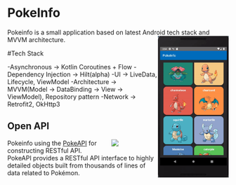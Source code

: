 # PokeInfo

Pokeinfo is a small application based on latest Android tech stack and MVVM architecture.
<img src="/previews/gif_two.gif" align="right" width="32%"/>

#Tech Stack

-Asynchronous -> Kotlin Coroutines + Flow
-Dependency Injection -> Hilt(alpha)
-UI -> LiveData, Lifecycle, ViewModel
-Architecture -> MVVM(Model -> DataBinding -> View -> ViewModel), Repository pattern
-Network -> Retrofit2, OkHttp3

## Open API

<img src="https://user-images.githubusercontent.com/24237865/83422649-d1b1d980-a464-11ea-8c91-a24fdf89cd6b.png" align="right" width="21%"/>

Pokeinfo using the [PokeAPI](https://pokeapi.co/) for constructing RESTful API.<br>
PokeAPI provides a RESTful API interface to highly detailed objects built from thousands of lines of data related to Pokémon.

